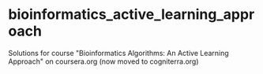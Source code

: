 # bioinformatics_active_learning_approach
Solutions for course "Bioinformatics Algorithms: An Active Learning Approach" on coursera.org (now moved to cogniterra.org)
